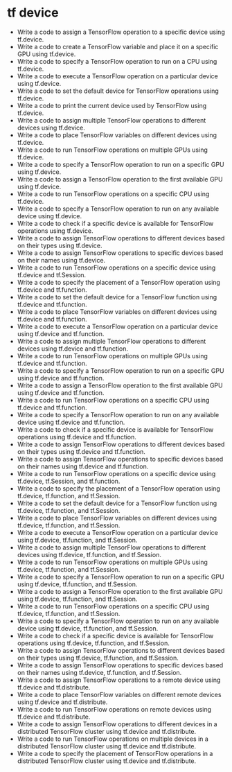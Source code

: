 # tf device

- Write a code to assign a TensorFlow operation to a specific device using tf.device.
- Write a code to create a TensorFlow variable and place it on a specific GPU using tf.device.
- Write a code to specify a TensorFlow operation to run on a CPU using tf.device.
- Write a code to execute a TensorFlow operation on a particular device using tf.device.
- Write a code to set the default device for TensorFlow operations using tf.device.
- Write a code to print the current device used by TensorFlow using tf.device.
- Write a code to assign multiple TensorFlow operations to different devices using tf.device.
- Write a code to place TensorFlow variables on different devices using tf.device.
- Write a code to run TensorFlow operations on multiple GPUs using tf.device.
- Write a code to specify a TensorFlow operation to run on a specific GPU using tf.device.
- Write a code to assign a TensorFlow operation to the first available GPU using tf.device.
- Write a code to run TensorFlow operations on a specific CPU using tf.device.
- Write a code to specify a TensorFlow operation to run on any available device using tf.device.
- Write a code to check if a specific device is available for TensorFlow operations using tf.device.
- Write a code to assign TensorFlow operations to different devices based on their types using tf.device.
- Write a code to assign TensorFlow operations to specific devices based on their names using tf.device.
- Write a code to run TensorFlow operations on a specific device using tf.device and tf.Session.
- Write a code to specify the placement of a TensorFlow operation using tf.device and tf.function.
- Write a code to set the default device for a TensorFlow function using tf.device and tf.function.
- Write a code to place TensorFlow variables on different devices using tf.device and tf.function.
- Write a code to execute a TensorFlow operation on a particular device using tf.device and tf.function.
- Write a code to assign multiple TensorFlow operations to different devices using tf.device and tf.function.
- Write a code to run TensorFlow operations on multiple GPUs using tf.device and tf.function.
- Write a code to specify a TensorFlow operation to run on a specific GPU using tf.device and tf.function.
- Write a code to assign a TensorFlow operation to the first available GPU using tf.device and tf.function.
- Write a code to run TensorFlow operations on a specific CPU using tf.device and tf.function.
- Write a code to specify a TensorFlow operation to run on any available device using tf.device and tf.function.
- Write a code to check if a specific device is available for TensorFlow operations using tf.device and tf.function.
- Write a code to assign TensorFlow operations to different devices based on their types using tf.device and tf.function.
- Write a code to assign TensorFlow operations to specific devices based on their names using tf.device and tf.function.
- Write a code to run TensorFlow operations on a specific device using tf.device, tf.Session, and tf.function.
- Write a code to specify the placement of a TensorFlow operation using tf.device, tf.function, and tf.Session.
- Write a code to set the default device for a TensorFlow function using tf.device, tf.function, and tf.Session.
- Write a code to place TensorFlow variables on different devices using tf.device, tf.function, and tf.Session.
- Write a code to execute a TensorFlow operation on a particular device using tf.device, tf.function, and tf.Session.
- Write a code to assign multiple TensorFlow operations to different devices using tf.device, tf.function, and tf.Session.
- Write a code to run TensorFlow operations on multiple GPUs using tf.device, tf.function, and tf.Session.
- Write a code to specify a TensorFlow operation to run on a specific GPU using tf.device, tf.function, and tf.Session.
- Write a code to assign a TensorFlow operation to the first available GPU using tf.device, tf.function, and tf.Session.
- Write a code to run TensorFlow operations on a specific CPU using tf.device, tf.function, and tf.Session.
- Write a code to specify a TensorFlow operation to run on any available device using tf.device, tf.function, and tf.Session.
- Write a code to check if a specific device is available for TensorFlow operations using tf.device, tf.function, and tf.Session.
- Write a code to assign TensorFlow operations to different devices based on their types using tf.device, tf.function, and tf.Session.
- Write a code to assign TensorFlow operations to specific devices based on their names using tf.device, tf.function, and tf.Session.
- Write a code to assign TensorFlow operations to a remote device using tf.device and tf.distribute.
- Write a code to place TensorFlow variables on different remote devices using tf.device and tf.distribute.
- Write a code to run TensorFlow operations on remote devices using tf.device and tf.distribute.
- Write a code to assign TensorFlow operations to different devices in a distributed TensorFlow cluster using tf.device and tf.distribute.
- Write a code to run TensorFlow operations on multiple devices in a distributed TensorFlow cluster using tf.device and tf.distribute.
- Write a code to specify the placement of TensorFlow operations in a distributed TensorFlow cluster using tf.device and tf.distribute.